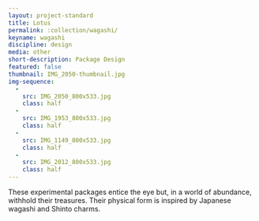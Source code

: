 ```yaml
---
layout: project-standard
title: Lotus
permalink: :collection/wagashi/
keyname: wagashi
discipline: design
media: other
short-description: Package Design
featured: false
thumbnail: IMG_2050-thumbnail.jpg
img-sequence:
  -
    src: IMG_2050_800x533.jpg
    class: half
  -
    src: IMG_1953_800x533.jpg
    class: half
  -
    src: IMG_1149_800x533.jpg
    class: half
  -
    src: IMG_2012_800x533.jpg
    class: half
---
```


These experimental packages entice the eye but, in a world of abundance, withhold their treasures<!--  in layers -->. Their physical form is inspired by Japanese wagashi and Shinto charms.

